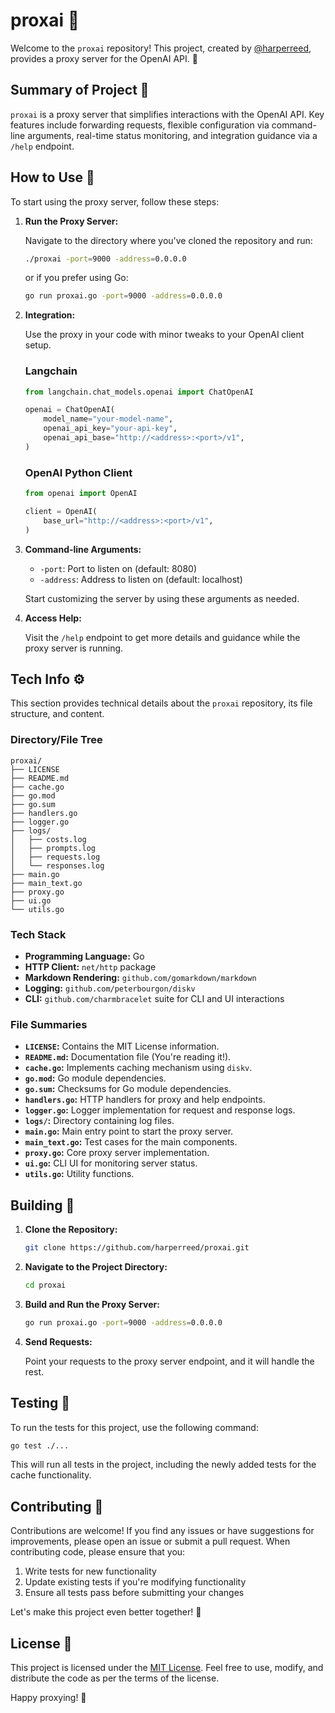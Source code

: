 # proxai 🐨

Welcome to the `proxai` repository! This project, created by [@harperreed](https://github.com/harperreed), provides a proxy server for the OpenAI API. 🚀

## Summary of Project 📜

`proxai` is a proxy server that simplifies interactions with the OpenAI API. Key features include forwarding requests, flexible configuration via command-line arguments, real-time status monitoring, and integration guidance via a `/help` endpoint.

## How to Use 🤖

To start using the proxy server, follow these steps:

1. **Run the Proxy Server:**

    Navigate to the directory where you've cloned the repository and run:

    ```sh
    ./proxai -port=9000 -address=0.0.0.0
    ```

    or if you prefer using Go:

    ```sh
    go run proxai.go -port=9000 -address=0.0.0.0
    ```

2. **Integration:**

   Use the proxy in your code with minor tweaks to your OpenAI client setup.

    ### Langchain

    ```python
    from langchain.chat_models.openai import ChatOpenAI

    openai = ChatOpenAI(
        model_name="your-model-name",
        openai_api_key="your-api-key",
        openai_api_base="http://<address>:<port>/v1",
    )
    ```

    ### OpenAI Python Client

    ```python
    from openai import OpenAI

    client = OpenAI(
        base_url="http://<address>:<port>/v1",
    )
    ```

3. **Command-line Arguments:**

    - `-port`: Port to listen on (default: 8080)
    - `-address`: Address to listen on (default: localhost)

    Start customizing the server by using these arguments as needed.

4. **Access Help:**

   Visit the `/help` endpoint to get more details and guidance while the proxy server is running.

## Tech Info ⚙️

This section provides technical details about the `proxai` repository, its file structure, and content.

### Directory/File Tree

```
proxai/
├── LICENSE
├── README.md
├── cache.go
├── go.mod
├── go.sum
├── handlers.go
├── logger.go
├── logs/
│   ├── costs.log
│   ├── prompts.log
│   ├── requests.log
│   └── responses.log
├── main.go
├── main_text.go
├── proxy.go
├── ui.go
└── utils.go
```

### Tech Stack

- **Programming Language:** Go
- **HTTP Client:** `net/http` package
- **Markdown Rendering:** `github.com/gomarkdown/markdown`
- **Logging:** `github.com/peterbourgon/diskv`
- **CLI:** `github.com/charmbracelet` suite for CLI and UI interactions

### File Summaries

- **`LICENSE`:** Contains the MIT License information.
- **`README.md`:** Documentation file (You're reading it!).
- **`cache.go`:** Implements caching mechanism using `diskv`.
- **`go.mod`:** Go module dependencies.
- **`go.sum`:** Checksums for Go module dependencies.
- **`handlers.go`:** HTTP handlers for proxy and help endpoints.
- **`logger.go`:** Logger implementation for request and response logs.
- **`logs/`:** Directory containing log files.
- **`main.go`:** Main entry point to start the proxy server.
- **`main_text.go`:** Test cases for the main components.
- **`proxy.go`:** Core proxy server implementation.
- **`ui.go`:** CLI UI for monitoring server status.
- **`utils.go`:** Utility functions.

## Building 🚀

1. **Clone the Repository:**

    ```sh
    git clone https://github.com/harperreed/proxai.git
    ```

2. **Navigate to the Project Directory:**

    ```sh
    cd proxai
    ```

3. **Build and Run the Proxy Server:**

    ```sh
    go run proxai.go -port=9000 -address=0.0.0.0
    ```

4. **Send Requests:**

    Point your requests to the proxy server endpoint, and it will handle the rest.

## Testing 🧪

To run the tests for this project, use the following command:

```sh
go test ./...
```

This will run all tests in the project, including the newly added tests for the cache functionality.

## Contributing 🤝

Contributions are welcome! If you find any issues or have suggestions for improvements, please open an issue or submit a pull request. When contributing code, please ensure that you:

1. Write tests for new functionality
2. Update existing tests if you're modifying functionality
3. Ensure all tests pass before submitting your changes

Let's make this project even better together! 💪

## License 📜

This project is licensed under the [MIT License](https://github.com/harperreed/proxai/blob/main/LICENSE). Feel free to use, modify, and distribute the code as per the terms of the license.

Happy proxying! 🎉
